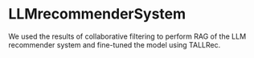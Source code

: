 # LLMrecommenderSystem

We used the results of collaborative filtering to perform RAG of the LLM recommender system and fine-tuned the model using TALLRec.